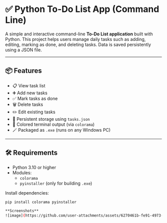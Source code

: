 # ✅ Python To-Do List App (Command Line)

A simple and interactive command-line **To-Do List application** built with Python. This project helps users manage daily tasks such as adding, editing, marking as done, and deleting tasks. Data is saved persistently using a JSON file.

---

## 📦 Features

- 📋 View task list
- ➕ Add new tasks
- ✅ Mark tasks as done
- 🗑️ Delete tasks
- ✏️ Edit existing tasks
- 💾 Persistent storage using `tasks.json`
- 🎨 Colored terminal output (via `colorama`)
- 🪄 Packaged as `.exe` (runs on any Windows PC)

---

## 🛠️ Requirements

- Python 3.10 or higher
- Modules:
  - `colorama`
  - `pyinstaller` (only for building `.exe`)

Install dependencies:
```bash
pip install colorama pyinstaller

**Screenshots**
![image](https://github.com/user-attachments/assets/6270461b-fe91-4973-9bcd-ba481e153b79)

